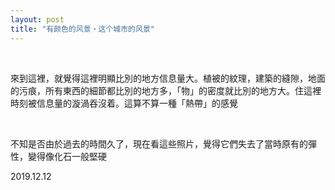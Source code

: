 ```yaml
---
layout: post
title: "有颜色的风景・这个城市的风景"
---
```


  
&nbsp;
&nbsp;

來到這裡，就覺得這裡明顯比別的地方信息量大。植被的紋理，建築的縫隙，地面的污痕，所有東西的細節都比別的地方多，「物」的密度就比別的地方大。住這裡時刻被信息量的漩渦吞沒着。這算不算一種「熱帶」的感覺

&nbsp;
&nbsp;

不知是否由於過去的時間久了，現在看這些照片，覺得它們失去了當時原有的彈性，變得像化石一般堅硬

2019.12.12
